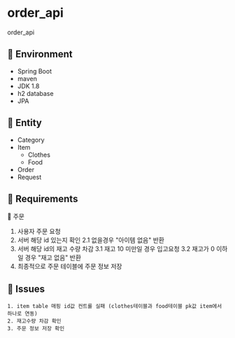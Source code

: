 # order_api
order_api

## :pushpin: Environment
+ Spring Boot
+ maven
+ JDK 1.8
+ h2 database
+ JPA

## :pushpin: Entity
+ Category
+ Item
  + Clothes
  + Food
+ Order
+ Request


## :pushpin: Requirements
:small_orange_diamond: 주문

1. 사용자 주문 요청
2. 서버 해당 id 있는지 확인
  2.1 없을경우 "아이템 없음" 반환
3. 서버 해당 id의 재고 수량 차감
  3.1 재고 10 미만일 경우 입고요청
  3.2 재고가 0 이하일 경우 "재고 없음" 반환
4. 최종적으로 주문 테이블에 주문 정보 저장

## :pushpin: Issues
```
1. item table 매핑 id값 컨트롤 실패 (clothes테이블과 food테이블 pk값 item에서 하나로 연동)
2. 재고수량 차감 확인
3. 주문 정보 저장 확인

```
